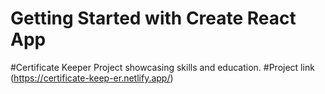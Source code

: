 # Getting Started with Create React App
#Certificate Keeper Project showcasing skills and education.
#Project link
(https://certificate-keep-er.netlify.app/)







